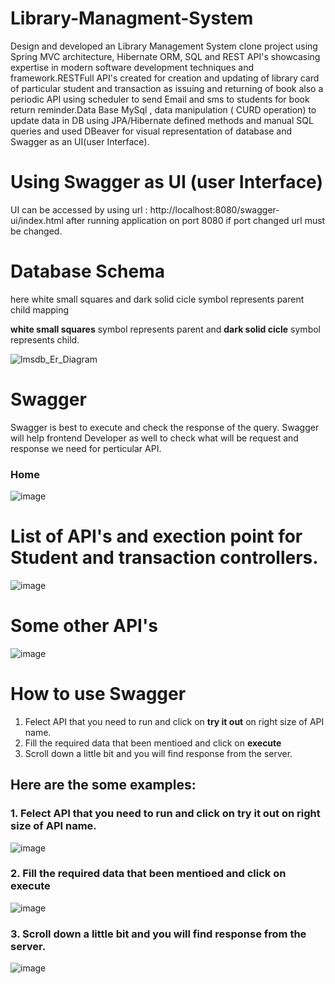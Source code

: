 # Library-Managment-System

Design and developed an Library Management System clone project using Spring MVC architecture, Hibernate ORM, SQL and REST API's showcasing expertise in modern software development techniques and framework.RESTFull API's created for creation and updating of library card of particular student and transaction as issuing and returning of book also a periodic API using scheduler to send Email and sms to students for book return reminder.Data Base MySql , data manipulation ( CURD operation) to update data in DB using JPA/Hibernate defined methods and manual SQL queries and used DBeaver for visual representation of database and Swagger as an UI(user Interface).

# Using Swagger as UI (user Interface)

UI can be accessed by using url : http://localhost:8080/swagger-ui/index.html after running application on port 8080 if port changed url must be changed.

# Database Schema

here white small squares and dark solid cicle symbol represents parent child mapping

 **white small squares** symbol represents parent and **dark solid cicle** symbol represents child.
 
![lmsdb_Er_Diagram](https://user-images.githubusercontent.com/117645790/228637587-c1e82f6e-70b8-49a5-8e0f-3b6c89cf18b0.PNG)


# Swagger

Swagger is best to execute and check the response of the query.
Swagger will help frontend Developer as well to check what will be request and response we need for perticular API.

### Home
![image](https://user-images.githubusercontent.com/117645790/228631825-0488adb6-21d7-4458-a976-c3730fa1fcb1.png)

# List of API's and exection point for Student and transaction controllers.
![image](https://user-images.githubusercontent.com/117645790/228631870-1ccb77cf-be6b-4ba3-a165-f6eb15805554.png)

# Some other API's
![image](https://user-images.githubusercontent.com/117645790/228631983-cee6bc3f-a5d8-47de-b133-4855e03c1210.png)

# How to use Swagger 

1. Felect API that you need to run and click on **try it out** on right size of API name.
2. Fill the required data that been mentioed and click on **execute**
3. Scroll down a little bit and you will find response from the server.

## Here are the some examples:


### 1. Felect API that you need to run and click on **try it out** on right size of API name.

![image](https://user-images.githubusercontent.com/117645790/228632332-4852d1df-2052-4761-b25d-2cf627e80dc4.png)

### 2. Fill the required data that been mentioed and click on **execute**

![image](https://user-images.githubusercontent.com/117645790/228632802-20e7c33a-85b8-4bea-a511-f57acd0855ab.png)

### 3. Scroll down a little bit and you will find response from the server.

![image](https://user-images.githubusercontent.com/117645790/228633883-ab247f33-8cbb-4738-8e5d-ceba6ea8f929.png)


